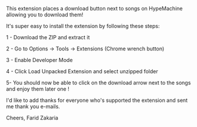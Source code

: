 This extension places a download button next to songs on HypeMachine allowing you to download them!

It's super easy to install the extension by following these steps:

1 - Download the ZIP and extract it

2 - Go to Options -> Tools -> Extensions (Chrome wrench button)

3 - Enable Developer Mode 

4 - Click Load Unpacked Extension and select unzipped folder

5- You should now be able to click on the download arrow next to the songs and enjoy them later one !

I'd like to add thanks for everyone who's supported the extension and sent me thank you e-mails.

Cheers,
Farid Zakaria
